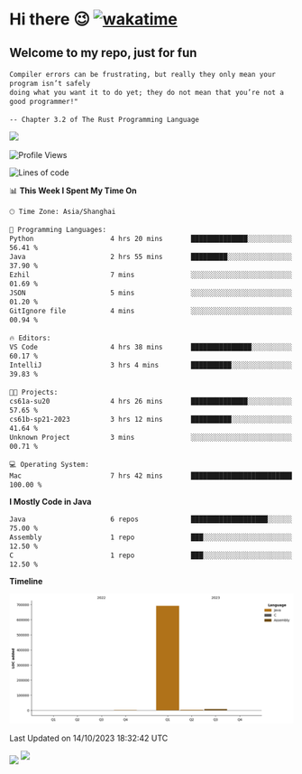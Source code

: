 # Hi there 😉 [![wakatime](https://wakatime.com/badge/user/b06f1799-d59e-4d93-be43-644d6ec7f0fc.svg)](https://wakatime.com/@b06f1799-d59e-4d93-be43-644d6ec7f0fc)
## Welcome to my repo, just for fun
```
Compiler errors can be frustrating, but really they only mean your program isn’t safely 
doing what you want it to do yet; they do not mean that you’re not a good programmer!"
    
-- Chapter 3.2 of The Rust Programming Language 
```

![](https://github-readme-stats.vercel.app/api/wakatime?username=蓝海&api_domain=wakapi.dev&bg_color=1A202C&title_color=2F855A&icon_color=2F855A&text_color=ffffff&custom_title=Wakapi%20Week%20Stats&layout=compact)
<!--START_SECTION:waka-->
![Profile Views](http://img.shields.io/badge/Profile%20Views-1-blue)

![Lines of code](https://img.shields.io/badge/From%20Hello%20World%20I%27ve%20Written-705.2%20thousand%20lines%20of%20code-blue)

📊 **This Week I Spent My Time On** 

```text
🕑︎ Time Zone: Asia/Shanghai

💬 Programming Languages: 
Python                   4 hrs 20 mins       ██████████████░░░░░░░░░░░   56.41 % 
Java                     2 hrs 55 mins       █████████░░░░░░░░░░░░░░░░   37.90 % 
Ezhil                    7 mins              ░░░░░░░░░░░░░░░░░░░░░░░░░   01.69 % 
JSON                     5 mins              ░░░░░░░░░░░░░░░░░░░░░░░░░   01.20 % 
GitIgnore file           4 mins              ░░░░░░░░░░░░░░░░░░░░░░░░░   00.94 % 

🔥 Editors: 
VS Code                  4 hrs 38 mins       ███████████████░░░░░░░░░░   60.17 % 
IntelliJ                 3 hrs 4 mins        ██████████░░░░░░░░░░░░░░░   39.83 % 

🐱‍💻 Projects: 
cs61a-su20               4 hrs 26 mins       ██████████████░░░░░░░░░░░   57.65 % 
cs61b-sp21-2023          3 hrs 12 mins       ██████████░░░░░░░░░░░░░░░   41.64 % 
Unknown Project          3 mins              ░░░░░░░░░░░░░░░░░░░░░░░░░   00.71 % 

💻 Operating System: 
Mac                      7 hrs 42 mins       █████████████████████████   100.00 % 
```

**I Mostly Code in Java** 

```text
Java                     6 repos             ███████████████████░░░░░░   75.00 % 
Assembly                 1 repo              ███░░░░░░░░░░░░░░░░░░░░░░   12.50 % 
C                        1 repo              ███░░░░░░░░░░░░░░░░░░░░░░   12.50 % 
```



**Timeline**

![Lines of Code chart](https://raw.githubusercontent.com/EnzoGuang/EnzoGuang/master/assets/bar_graph.png)


 Last Updated on 14/10/2023 18:32:42 UTC
<!--END_SECTION:waka--><img align="middle" src="https://github-readme-stats.vercel.app/api?username=EnzoGuang">
<img aligh="center" src="https://github-readme-stats.vercel.app/api/top-langs/?username=EnzoGuang&layout=compact">

